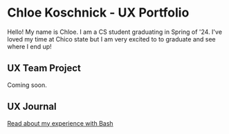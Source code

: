 # Chloe Koschnick - UX Portfolio

Hello! My name is Chloe. I am a CS student graduating in Spring of '24.  I've loved my time at Chico state but I am very excited to to graduate and see where I end up!

## UX Team Project

Coming soon.

## UX Journal

[Read about my experience with Bash](j01/)
